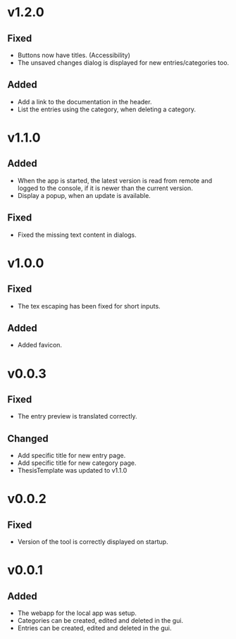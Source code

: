 # v1.2.0

## Fixed
- Buttons now have titles. (Accessibility)
- The unsaved changes dialog is displayed for new entries/categories too.

## Added
- Add a link to the documentation in the header.
- List the entries using the category, when deleting a category.

# v1.1.0

## Added
- When the app is started, the latest version is read from remote and logged to the console, if it is newer than the current version.
- Display a popup, when an update is available.

## Fixed
- Fixed the missing text content in dialogs.

# v1.0.0

## Fixed

- The tex escaping has been fixed for short inputs.

## Added

- Added favicon.

# v0.0.3

## Fixed

- The entry preview is translated correctly.

## Changed

- Add specific title for new entry page.
- Add specific title for new category page.
- ThesisTemplate was updated to v1.1.0

# v0.0.2

## Fixed

- Version of the tool is correctly displayed on startup.

# v0.0.1

## Added

- The webapp for the local app was setup.
- Categories can be created, edited and deleted in the gui.
- Entries can be created, edited and deleted in the gui.